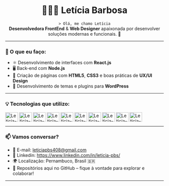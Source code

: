 <h1 align="center">👩🏾‍💻 Letícia Barbosa</h1>

<p align="center">
  <code>> Olá, me chamo Letícia</code><br />
  <strong>Desenvolvedora FrontEnd</strong> & <strong>Web Designer</strong> apaixonada por desenvolver soluções modernas e funcionais. 🚀
</p>

---

### 🚧 O que eu faço:

- ⚛️ Desenvolvimento de interfaces com **React.js**
- 🖥️ Back-end com **Node.js**
- 🎨 Criação de páginas com **HTML5**, **CSS3** e boas práticas de **UX/UI Design**
- 🔌 Desenvolvimento de temas e plugins para **WordPress**

---

### 💡 Tecnologias que utilizo:

<p align="left">
  <img align="center" alt="Leticia-figma" height="30" width="40" src="https://cdn.jsdelivr.net/gh/devicons/devicon/icons/javascript/javascript-original.svg" alt="JavaScript" />
  <img align="center" alt="Leticia-figma" height="30" width="40" src="https://cdn.jsdelivr.net/gh/devicons/devicon/icons/typescript/typescript-original.svg" alt="TypeScript" />
  <img align="center" alt="Leticia-figma" height="30" width="40" src="https://cdn.jsdelivr.net/gh/devicons/devicon/icons/react/react-original.svg" alt="React" />
  <img align="center" alt="Leticia-figma" height="30" width="40" src="https://cdn.jsdelivr.net/gh/devicons/devicon/icons/nodejs/nodejs-original.svg" alt="Node.js" />
  <img align="center" alt="Leticia-figma" height="30" width="40" src="https://cdn.jsdelivr.net/gh/devicons/devicon/icons/figma/figma-original.svg" />
  <img align="center" alt="Leticia-photoshop" height="30" width="40" src="https://cdn.jsdelivr.net/gh/devicons/devicon/icons/photoshop/photoshop-plain.svg" />
  <img align="center" alt="Leticia-vscode" height="30" width="40" src="https://cdn.jsdelivr.net/gh/devicons/devicon/icons/vscode/vscode-original.svg" />
  <img align="center" alt="Leticia-xd" height="30" width="40" src="https://cdn.jsdelivr.net/gh/devicons/devicon/icons/xd/xd-plain.svg" />  
  <img align="center" alt="Leticia-figma" height="30" width="40" src="https://cdn.jsdelivr.net/gh/devicons/devicon/icons/html5/html5-original.svg" alt="HTML5" />
  <img align="center" alt="Leticia-figma" height="30" width="40" src="https://cdn.jsdelivr.net/gh/devicons/devicon/icons/css3/css3-original.svg" alt="CSS3" />
</p>

---

### 📫 Vamos conversar?

- 📧 E-mail: [leticiapbs408@gmail.com](mailto:leticiapbs408@gmail.com)
- 📲 Linkedin: https://www.linkedin.com/in/leticia-pbs/
- 🌍 Localização: Pernambuco, Brasil 🇧🇷
- 📁 Repositórios aqui no GitHub – fique à vontade para explorar e colaborar!

---
